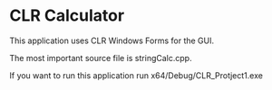 # CLR Calculator

This application uses CLR Windows Forms for the GUI.

The most important source file is stringCalc.cpp.

If you want to run this application run x64/Debug/CLR_Protject1.exe
